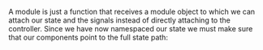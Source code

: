A module is just a function that receives a module object to which we can attach our state and the signals instead of directly attaching to the controller. Since we have now namespaced our state we must make sure that our components point to the full state path:
